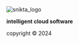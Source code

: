 ![snikta_logo](https://github.com/Snikta/.github/assets/1708415/1d4e573e-4ee6-42fc-9241-7f665d151670)

<b>intelligent cloud software</b>

copyright © 2024
